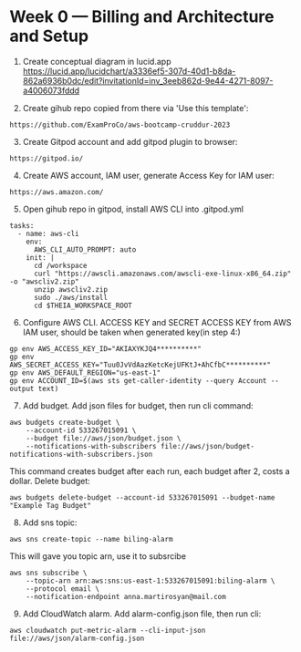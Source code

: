 # Week 0 — Billing and Architecture and Setup

1. Create conceptual diagram in lucid.app
https://lucid.app/lucidchart/a3336ef5-307d-40d1-b8da-862a6936b0dc/edit?invitationId=inv_3eeb862d-9e44-4271-8097-a4006073fddd

2. Create gihub repo copied from there via 'Use this template':
````
https://github.com/ExamProCo/aws-bootcamp-cruddur-2023
````
3. Create Gitpod account and add gitpod plugin to browser: 
````
https://gitpod.io/
````
4. Create AWS account, IAM user, generate Access Key for IAM user:
````
https://aws.amazon.com/
````

5. Open gihub repo in gitpod, install AWS CLI into .gitpod.yml 
```
tasks:
  - name: aws-cli
    env:
      AWS_CLI_AUTO_PROMPT: auto
    init: |
      cd /workspace
      curl "https://awscli.amazonaws.com/awscli-exe-linux-x86_64.zip" -o "awscliv2.zip"
      unzip awscliv2.zip
      sudo ./aws/install
      cd $THEIA_WORKSPACE_ROOT
```
6. Configure AWS CLI.
ACCESS KEY and SECRET ACCESS KEY from AWS IAM user, should be taken when generated key(in step 4:) 
```
gp env AWS_ACCESS_KEY_ID="AKIAXYKJQ4**********"
gp env AWS_SECRET_ACCESS_KEY="Tuu0JvVdAazKetcKejUFKtJ+AhCfbC**********"
gp env AWS_DEFAULT_REGION="us-east-1"
gp env ACCOUNT_ID=$(aws sts get-caller-identity --query Account --output text)
```

7. Add budget. Add json files for budget, then run cli command:
````
aws budgets create-budget \
    --account-id 533267015091 \
    --budget file://aws/json/budget.json \
    --notifications-with-subscribers file://aws/json/budget-notifications-with-subscribers.json
```` 
This command creates budget after each run, each budget after 2, costs a dollar. Delete budget:
````
aws budgets delete-budget --account-id 533267015091 --budget-name "Example Tag Budget"
````

8. Add sns topic:
````
aws sns create-topic --name biling-alarm
````
This will gave you topic arn, use it to subsrcibe
````
aws sns subscribe \
    --topic-arn arn:aws:sns:us-east-1:533267015091:biling-alarm \
    --protocol email \
    --notification-endpoint anna.martirosyan@mail.com
````

9. Add CloudWatch alarm. Add alarm-config.json file, then run cli:
````
aws cloudwatch put-metric-alarm --cli-input-json file://aws/json/alarm-config.json
````
